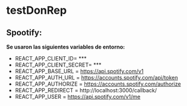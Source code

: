 # testDonRep
## Spootify:
**Se usaron las siguientes variables de entorno:**
- REACT_APP_CLIENT_ID= ***
- REACT_APP_CLIENT_SECRET= ***
- REACT_APP_BASE_URL = https://api.spotify.com/v1
- REACT_APP_AUTH_URL = https://accounts.spotify.com/api/token
- REACT_APP_AUTHORIZE = https://accounts.spotify.com/authorize
- REACT_APP_REDIRECT = http://localhost:3000/callback/
- REACT_APP_USER = https://api.spotify.com/v1/me
